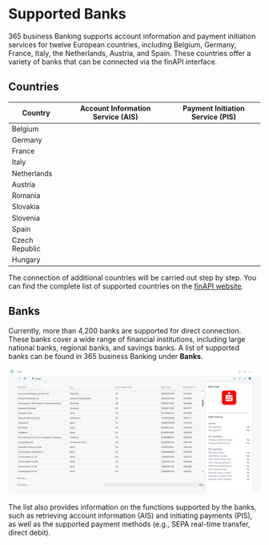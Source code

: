 # Supported Banks

365 business Banking supports account information and payment initiation services for twelve European countries, including Belgium, Germany, France, Italy, the Netherlands, Austria, and Spain. These countries offer a variety of banks that can be connected via the finAPI interface.

## Countries

| Country | Account Information Service (AIS) | Payment Initiation Service (PIS) |
| --- | --- | --- |
| Belgium | <i aria-hidden="true" class="fas fa-check"></i> | <i aria-hidden="true" class="fas fa-check"></i> |
| Germany | <i aria-hidden="true" class="fas fa-check"></i> | <i aria-hidden="true" class="fas fa-check"></i> |
| France | <i aria-hidden="true" class="fas fa-check"></i> | <i aria-hidden="true" class="fas fa-check"></i> |
| Italy | <i aria-hidden="true" class="fas fa-check"></i> | <i aria-hidden="true" class="fas fa-check"></i> |
| Netherlands | <i aria-hidden="true" class="fas fa-check"></i> | <i aria-hidden="true" class="fas fa-check"></i> |
| Austria | <i aria-hidden="true" class="fas fa-check"></i> | <i aria-hidden="true" class="fas fa-check"></i> |
| Romania | <i aria-hidden="true" class="fas fa-check"></i> | <i aria-hidden="true" class="fas fa-check"></i> |
| Slovakia | <i aria-hidden="true" class="fas fa-check"></i> | <i aria-hidden="true" class="fas fa-check"></i> |
| Slovenia | <i aria-hidden="true" class="fas fa-check"></i> | <i aria-hidden="true" class="fas fa-check"></i> |
| Spain | <i aria-hidden="true" class="fas fa-check"></i> | <i aria-hidden="true" class="fas fa-check"></i> |
| Czech Republic | <i aria-hidden="true" class="fas fa-check"></i> | <i aria-hidden="true" class="fas fa-check"></i> |
| Hungary | <i aria-hidden="true" class="fas fa-check"></i> | <i aria-hidden="true" class="fas fa-check"></i> |

The connection of additional countries will be carried out step by step. You can find the complete list of supported countries on the [finAPI website](https://www.finapi.io/produkte/verfuegbare-laender/).

## Banks

Currently, more than 4,200 banks are supported for direct connection. These banks cover a wide range of financial institutions, including large national banks, regional banks, and savings banks. A list of supported banks can be found in 365 business Banking under **Banks**.

![Banks](/assets/images/365-business-banking/banks.en-US.png)

The list also provides information on the functions supported by the banks, such as retrieving account information (AIS) and initiating payments (PIS), as well as the supported payment methods (e.g., SEPA real-time transfer, direct debit).